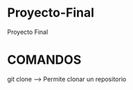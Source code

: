 # Proyecto-Final
Proyecto Final

# COMANDOS

git clone <link de git hub> --> Permite clonar un repositorio 


